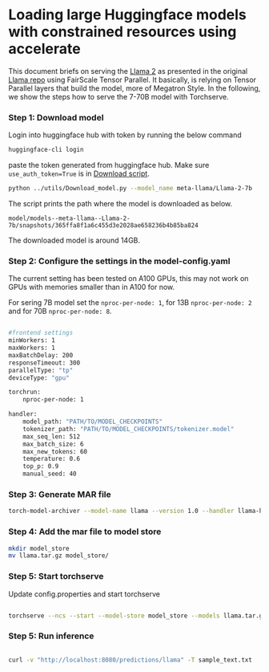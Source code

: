 # Loading large Huggingface models with constrained resources using accelerate

This document briefs on serving the [Llama 2](https://huggingface.co/meta-llama) as presented in the original [Llama repo](https://github.com/facebookresearch/llama/tree/main) using FairScale Tensor Parallel. It basically, is relying on Tensor Parallel layers that build the model, more of Megatron Style. In the following, we show the steps how to serve the 7-70B  model with Torchserve.

### Step 1: Download model

Login into huggingface hub with token by running the below command

```bash
huggingface-cli login
```
paste the token generated from huggingface hub. Make sure `use_auth_token=True` is in [Download script](../utils/Download_model.py).

```bash
python ../utils/Download_model.py --model_name meta-llama/Llama-2-7b
```
The script prints the path where the model is downloaded as below.

`model/models--meta-llama--Llama-2-7b/snapshots/365ffa8f1a6c455d3e2028ae658236b4b85ba824`

The downloaded model is around 14GB.

### Step 2: Configure the settings in the model-config.yaml

The current setting has been tested on A100 GPUs, this may not work on GPUs with memories smaller than in A100 for now. 

For sering 7B model set the `nproc-per-node: 1`, for 13B `nproc-per-node: 2` and for 70B `nproc-per-node: 8`.

```bash

#frontend settings
minWorkers: 1
maxWorkers: 1
maxBatchDelay: 200
responseTimeout: 300
parallelType: "tp"
deviceType: "gpu"

torchrun:
    nproc-per-node: 1

handler:
    model_path: "PATH/TO/MODEL_CHECKPOINTS"
    tokenizer_path: "PATH/TO/MODEL_CHECKPOINTS/tokenizer.model"
    max_seq_len: 512
    max_batch_size: 6
    max_new_tokens: 60
    temperature: 0.6
    top_p: 0.9
    manual_seed: 40

```


### Step 3: Generate MAR file

```bash
torch-model-archiver --model-name llama --version 1.0 --handler llama-handler.py --config-file model-config.yaml --archive-format tgz -r requirements.txt
```


### Step 4: Add the mar file to model store

```bash
mkdir model_store
mv llama.tar.gz model_store/
```

### Step 5: Start torchserve

Update config.properties and start torchserve

```bash

torchserve --ncs --start --model-store model_store --models llama.tar.gz

```

### Step 5: Run inference

```bash

curl -v "http://localhost:8080/predictions/llama" -T sample_text.txt

```





